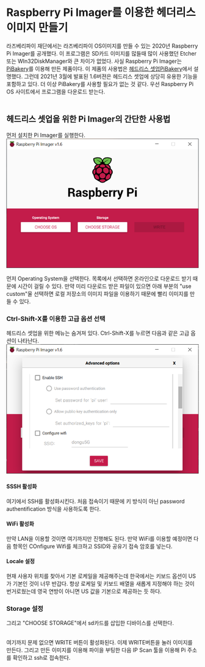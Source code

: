 # Raspberry Pi Imager를 이용한 헤더리스 이미지 만들기
라즈베리파이 재단에서는 라즈베리파이 OS이미지를 만들 수 있는 2020년 Raspberry Pi Imager를 공개했다. 이 프로그램은 SD카드 이미지를 많들때 많이 사용했던 Etcher 또는 WIn32DiskManager와 큰 차이가 없었다. 사실 Raspberry Pi Imager는  [PiBakery](https://www.pibakery.org/)를 이용해 만든 제품이다. 이 제품의 사용법은 [헤드리스 셋업PiBakery](https://github.com/raspberry-pi-maker/RaspberryPi-For-Makers/blob/master/tips/chap-01/headless_setup.md)에서 설명했다. 
그런데 2021년 3월에 발표된 1.6버젼은 헤드리스 셋업에 상당히 유용한 기능을 포함하고 있다. 더 이상 PiBakery를 사용할 필요가 없는 것 같다.
우선 Raspberry Pi OS 사이트에서 프로그램을 다운로드 받는다.  <br/><br/>


## 헤드리스 셋업을 위한 Pi Imager의 간단한 사용법
먼저 설치한 Pi Imager를 실행한다.  
![초기 화면](../../tip_image/1-pi-imager-1.png)  

먼저 Operating System을 선택한다. 목록에서 선택하면 온라인으로 다운로드 받기 때문에 시간이 걸릴 수 있다. 만약 미리 다운로드 받은 파일이 있으면 아래 부분의 "use custom"울 선택하면 로컬 저장소의 이미지 파일을 이용하기 때문에 빨리 이미지를 만들 수 있다.

### Ctrl-Shift-X를 이용한 고급 옵션 선택
헤드리스 셋업을 위한 메뉴는 숨겨져 있다. Ctrl-Shift-X를 누르면 다음과 같은 고급 옵션이 나타난다.
![고급 옵션](../../tip_image/1-pi-imager-2.png)  


#### SSSH 활성화
여기에서 SSH를 활성화시킨다. 처음 접속이기 때문에 키 방식이 아닌 password authentification 방식을 사용하도록 한다. 

#### WiFi 활성화
만약 LAN을 이용할 것이면 여기까지만 진행해도 된다. 만약 WiFi를 이용할 예정이면 다음 항목인 COnfigure Wifi를 체크하고 SSID와 공유기 접속 암호를 넣는다.


#### Locale 설정
현재 사용자 위치를 찾아서 기본 로케일을 제공해주는데 한국에서는 키보드 옵션이 US가 기본인 것이 너무 반갑다. 항상 로케일 및 키보드 배열을 새롭게 지정해야 하는 것이 번거로웠는데 영국 연방이 아니면 US 값을 기본으로 제공하는 듯 하다.


### Storage 설정
그리고 "CHOOSE STORAGE"에서 sd카드를 삽입한 디바이스를 선택한다.<br/><br/>


여기까지 문제 없으면 WRITE 버튼이 활성화된다. 이제 WRITE버튼을 눌러 이미지를 만든다. 그리고 만든 이미지를 이용해 파이을 부팅한 다음 IP Scan 툴을 이용해 Pi 주소를 확인하고 ssh로 접속한다.